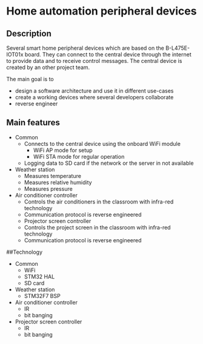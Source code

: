 # Home automation peripheral devices

## Description

Several smart home peripheral devices which are based on the B-L475E-IOT01x board. They can connect to the central device through  the internet to provide data and to receive control messages. The central device is created by an other project team.

The main goal is to

- design a software architecture and use it in different use-cases
- create a working devices where several developers collaborate
- reverse engineer

## Main features

- Common
  - Connects to the central device using the onboard WiFi module
    - WiFi AP mode for setup
    - WiFi STA mode for regular operation
  - Logging data to SD card if the network or the server in not available
- Weather station
  - Measures temperature
  - Measures relative humidity
  - Measures pressure
- Air conditioner controller
  - Controls the air conditioners in the classroom with infra-red technology
  - Communication protocol is reverse engineered
  - Projector screen controller
  - Controls the project screen in the classroom with infra-red technology
  - Communication protocol is reverse engineered

##Technology

- Common
  - WiFi
  - STM32 HAL
  - SD card
- Weather station
  - STM32F7 BSP
- Air conditioner controller
  - IR
  - bit banging
- Projector screen controller
  - IR
  - bit banging